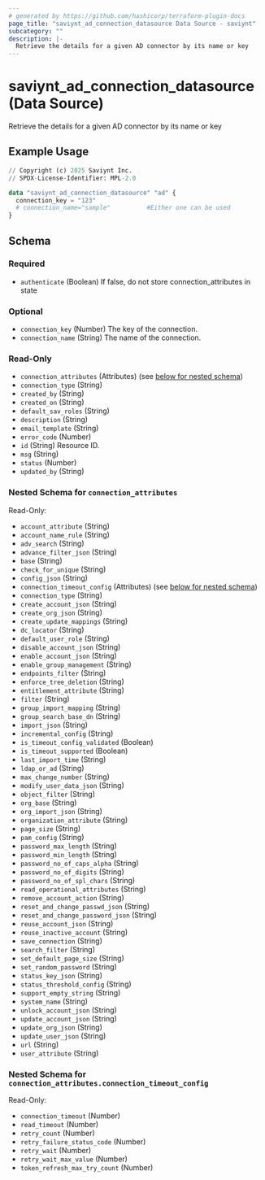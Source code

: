 ```yaml
---
# generated by https://github.com/hashicorp/terraform-plugin-docs
page_title: "saviynt_ad_connection_datasource Data Source - saviynt"
subcategory: ""
description: |-
  Retrieve the details for a given AD connector by its name or key
---
```


# saviynt_ad_connection_datasource (Data Source)

Retrieve the details for a given AD connector by its name or key

## Example Usage

```terraform
// Copyright (c) 2025 Saviynt Inc.
// SPDX-License-Identifier: MPL-2.0

data "saviynt_ad_connection_datasource" "ad" {
  connection_key = "123"
  # connection_name="sample"          #Either one can be used
}
```

<!-- schema generated by tfplugindocs -->
## Schema

### Required

- `authenticate` (Boolean) If false, do not store connection_attributes in state

### Optional

- `connection_key` (Number) The key of the connection.
- `connection_name` (String) The name of the connection.

### Read-Only

- `connection_attributes` (Attributes) (see [below for nested schema](#nestedatt--connection_attributes))
- `connection_type` (String)
- `created_by` (String)
- `created_on` (String)
- `default_sav_roles` (String)
- `description` (String)
- `email_template` (String)
- `error_code` (Number)
- `id` (String) Resource ID.
- `msg` (String)
- `status` (Number)
- `updated_by` (String)

<a id="nestedatt--connection_attributes"></a>
### Nested Schema for `connection_attributes`

Read-Only:

- `account_attribute` (String)
- `account_name_rule` (String)
- `adv_search` (String)
- `advance_filter_json` (String)
- `base` (String)
- `check_for_unique` (String)
- `config_json` (String)
- `connection_timeout_config` (Attributes) (see [below for nested schema](#nestedatt--connection_attributes--connection_timeout_config))
- `connection_type` (String)
- `create_account_json` (String)
- `create_org_json` (String)
- `create_update_mappings` (String)
- `dc_locator` (String)
- `default_user_role` (String)
- `disable_account_json` (String)
- `enable_account_json` (String)
- `enable_group_management` (String)
- `endpoints_filter` (String)
- `enforce_tree_deletion` (String)
- `entitlement_attribute` (String)
- `filter` (String)
- `group_import_mapping` (String)
- `group_search_base_dn` (String)
- `import_json` (String)
- `incremental_config` (String)
- `is_timeout_config_validated` (Boolean)
- `is_timeout_supported` (Boolean)
- `last_import_time` (String)
- `ldap_or_ad` (String)
- `max_change_number` (String)
- `modify_user_data_json` (String)
- `object_filter` (String)
- `org_base` (String)
- `org_import_json` (String)
- `organization_attribute` (String)
- `page_size` (String)
- `pam_config` (String)
- `password_max_length` (String)
- `password_min_length` (String)
- `password_no_of_caps_alpha` (String)
- `password_no_of_digits` (String)
- `password_no_of_spl_chars` (String)
- `read_operational_attributes` (String)
- `remove_account_action` (String)
- `reset_and_change_passwd_json` (String)
- `reset_and_change_password_json` (String)
- `reuse_account_json` (String)
- `reuse_inactive_account` (String)
- `save_connection` (String)
- `search_filter` (String)
- `set_default_page_size` (String)
- `set_random_password` (String)
- `status_key_json` (String)
- `status_threshold_config` (String)
- `support_empty_string` (String)
- `system_name` (String)
- `unlock_account_json` (String)
- `update_account_json` (String)
- `update_org_json` (String)
- `update_user_json` (String)
- `url` (String)
- `user_attribute` (String)

<a id="nestedatt--connection_attributes--connection_timeout_config"></a>
### Nested Schema for `connection_attributes.connection_timeout_config`

Read-Only:

- `connection_timeout` (Number)
- `read_timeout` (Number)
- `retry_count` (Number)
- `retry_failure_status_code` (Number)
- `retry_wait` (Number)
- `retry_wait_max_value` (Number)
- `token_refresh_max_try_count` (Number)
